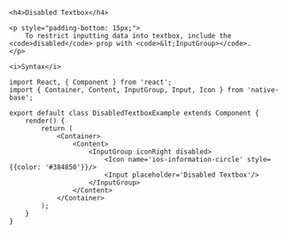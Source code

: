 <div class="section" id="disabledTextbox" >

    <h4>Disabled Textbox</h4>

    <p style="padding-bottom: 15px;">
        To restrict inputting data into textbox, include the <code>disabled</code> prop with <code>&lt;InputGroup></code>.
    </p>

    <i>Syntax</i>
<pre class="line-numbers"><code class="language-jsx">import React, { Component } from 'react';
import { Container, Content, InputGroup, Input, Icon } from 'native-base';
​
export default class DisabledTextboxExample extends Component {
    render() {
        return (
            &lt;Container>
                &lt;Content>
                    &lt;InputGroup iconRight disabled>
                        &lt;Icon name='ios-information-circle' style=&#123;{color: '#384850'}}/>
                        &lt;Input placeholder='Disabled Textbox'/>
                    &lt;/InputGroup>
                &lt;/Content>
            &lt;/Container>
        );
    }
}</code></pre><br />

</div>
